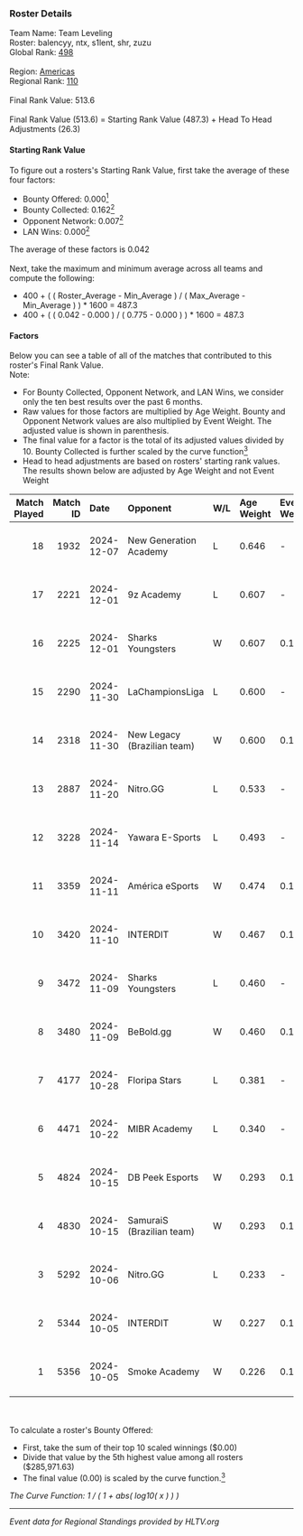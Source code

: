 ### Roster Details<br />
Team Name: Team Leveling<br />
Roster: balencyy, ntx, s1lent, shr, zuzu<br />
Global Rank: [498](../../standings_global_2025_02_28.md)<br />
<br />
Region: [Americas]( ../../standings_americas_2025_02_28.md)<br />
Regional Rank: [110]( ../../standings_americas_2025_02_28.md)<br />
<br />
Final Rank Value:  513.6<br />
<br />
Final Rank Value (513.6) = Starting Rank Value (487.3) + Head To Head Adjustments (26.3)<br />

#### Starting Rank Value<br />
To figure out a rosters's Starting Rank Value, first take the average of these four factors:<br />
- Bounty Offered: 0.000[<sup>1</sup>](#table2)
- Bounty Collected: 0.162[<sup>2</sup>](#table1)
- Opponent Network: 0.007[<sup>2</sup>](#table1)
- LAN Wins: 0.000[<sup>2</sup>](#table1)

The average of these factors is 0.042<br />
<br />
Next, take the maximum and minimum average across all teams and compute the following:<br />
- 400 + ( ( Roster_Average - Min_Average ) / ( Max_Average - Min_Average ) ) * 1600 = 487.3
- 400 + ( ( 0.042 - 0.000 ) / ( 0.775 - 0.000 ) ) * 1600 = 487.3


#### Factors<br />
Below you can see a table of all of the matches that contributed to this roster's Final Rank Value.<br />
Note:<br />

- For Bounty Collected, Opponent Network, and LAN Wins, we consider only the ten best results over the past 6 months.
- Raw values for those factors are multiplied by Age Weight. Bounty and Opponent Network values are also multiplied by Event Weight. The adjusted value is shown in parenthesis.
- The final value for a factor is the total of its adjusted values divided by 10. Bounty Collected is further scaled by the curve function[<sup>3</sup>](#curveFunction)
- Head to head adjustments are based on rosters' starting rank values. The results shown below are adjusted by Age Weight and not Event Weight
<span id="table1"></span><br />


| Match Played | Match ID | Date       | Opponent                    | W/L | Age Weight | Event Weight | Bounty Collected | Opponent Network | LAN Wins  | H2H Adj. | Roster                           |
| -: | -: | :- | :- | :- | :- | :- | :- | :- | :- | -: | :- |
|           18 |     1932 | 2024-12-07 | New Generation Academy      | L   | 0.646      | -            | -                | -                | -         |    -8.01 | balencyy, ntx, s1lent, shr, zuzu |
|           17 |     2221 | 2024-12-01 | 9z Academy                  | L   | 0.607      | -            | -                | -                | -         |    -5.88 | balencyy, ntx, s1lent, shr, zuzu |
|           16 |     2225 | 2024-12-01 | Sharks Youngsters           | W   | 0.607      | 0.143        | 0.000 (0.000)    | 0.105 (0.009)    | 0 (0.000) |    11.27 | balencyy, ntx, s1lent, shr, zuzu |
|           15 |     2290 | 2024-11-30 | LaChampionsLiga             | L   | 0.600      | -            | -                | -                | -         |    -6.12 | balencyy, ntx, s1lent, shr, zuzu |
|           14 |     2318 | 2024-11-30 | New Legacy (Brazilian team) | W   | 0.600      | 0.143        | 0.000 (0.000)    | 0.028 (0.002)    | 0 (0.000) |    11.24 | balencyy, ntx, s1lent, shr, zuzu |
|           13 |     2887 | 2024-11-20 | Nitro.GG                    | L   | 0.533      | -            | -                | -                | -         |    -4.73 | balencyy, ntx, s1lent, shr, zuzu |
|           12 |     3228 | 2024-11-14 | Yawara E-Sports             | L   | 0.493      | -            | -                | -                | -         |    -3.51 | balencyy, ntx, s1lent, shr, zuzu |
|           11 |     3359 | 2024-11-11 | América eSports             | W   | 0.474      | 0.143        | 0.000 (0.000)    | 0.272 (0.018)    | 0 (0.000) |     8.99 | balencyy, ntx, s1lent, shr, zuzu |
|           10 |     3420 | 2024-11-10 | INTERDIT                    | W   | 0.467      | 0.143        | 0.000 (0.000)    | 0.171 (0.011)    | 0 (0.000) |     9.79 | balencyy, ntx, s1lent, shr, zuzu |
|            9 |     3472 | 2024-11-09 | Sharks Youngsters           | L   | 0.460      | -            | -                | -                | -         |    -5.72 | balencyy, ntx, s1lent, shr, zuzu |
|            8 |     3480 | 2024-11-09 | BeBold.gg                   | W   | 0.460      | 0.143        | 0.000 (0.000)    | 0.022 (0.001)    | 0 (0.000) |     8.24 | balencyy, ntx, s1lent, shr, zuzu |
|            7 |     4177 | 2024-10-28 | Floripa Stars               | L   | 0.381      | -            | -                | -                | -         |    -3.26 | balencyy, ntx, s1lent, shr, zuzu |
|            6 |     4471 | 2024-10-22 | MIBR Academy                | L   | 0.340      | -            | -                | -                | -         |    -2.72 | balencyy, ntx, s1lent, shr, zuzu |
|            5 |     4824 | 2024-10-15 | DB Peek Esports             | W   | 0.293      | 0.143        | 0.000 (0.000)    | 0.258 (0.011)    | 0 (0.000) |     6.23 | balencyy, ntx, s1lent, shr, zuzu |
|            4 |     4830 | 2024-10-15 | SamuraiS (Brazilian team)   | W   | 0.293      | 0.143        | 0.000 (0.000)    | 0.170 (0.007)    | 0 (0.000) |     4.74 | balencyy, ntx, s1lent, shr, zuzu |
|            3 |     5292 | 2024-10-06 | Nitro.GG                    | L   | 0.233      | -            | -                | -                | -         |    -1.78 | balencyy, ntx, s1lent, shr, zuzu |
|            2 |     5344 | 2024-10-05 | INTERDIT                    | W   | 0.227      | 0.143        | 0.000 (0.000)    | 0.171 (0.006)    | 0 (0.000) |     4.87 | balencyy, ntx, s1lent, shr, zuzu |
|            1 |     5356 | 2024-10-05 | Smoke Academy               | W   | 0.226      | 0.143        | 0.000 (0.000)    | 0.000 (0.000)    | 0 (0.000) |     2.70 | balencyy, ntx, s1lent, shr, zuzu |

<br />
<span id="table2"></span><br />
To calculate a roster's Bounty Offered:<br />

- First, take the sum of their top 10 scaled winnings ($0.00)
- Divide that value by the 5th highest value among all rosters ($285,971.63)
- The final value (0.00) is scaled by the curve function.[<sup>3</sup>](#curveFunction)

<span id="curveFunction"></span>_The Curve Function: 1 / ( 1 + abs( log10( x ) ) )_<br />

---
_Event data for Regional Standings provided by HLTV.org_<br />
